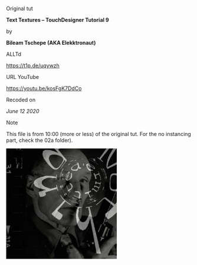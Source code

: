 Original tut

**Text Textures – TouchDesigner Tutorial 9**

by

**Bileam Tschepe (AKA Elekktronaut)**

ALLTd

https://t1p.de/uqywzh

URL YouTube

https://youtu.be/kosFgK7DdCo

Recoded on

*June 12 2020*

Note

This file is from 10:00 (more or less) of the original tut. For the no instancing part, check the 02a folder).

![Network preview](Demo.png)
